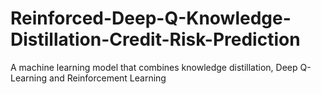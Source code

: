 # Reinforced-Deep-Q-Knowledge-Distillation-Credit-Risk-Prediction
A machine learning model that combines knowledge distillation, Deep Q-Learning and Reinforcement Learning

